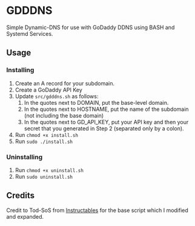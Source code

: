 # GDDDNS
Simple Dynamic-DNS for use with GoDaddy DDNS using BASH and Systemd Services.

## Usage
### Installing
1. Create an A record for your subdomain.
2. Create a GoDaddy API Key
3. Update `src/gdddns.sh` as follows:
    1. In the quotes next to DOMAIN, put the base-level domain.
    2. In the quotes next to HOSTNAME, put the name of the subdomain (not including the base domain)
    3. In the quotes next to GD_API_KEY, put your API key and then your secret that you generated in Step 2 (separated only by a colon).
4. Run `chmod +x install.sh`
6. Run `sudo ./install.sh`

### Uninstalling
1. Run `chmod +x uninstall.sh`
2. Run `sudo uninstall.sh`

## Credits
Credit to Tod-SoS from [Instructables](https://instructables.com/Quick-and-Dirty-Dynamic-DNS-UsingGoDaddy/) for the base script which I modified and expanded.

